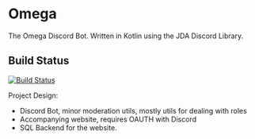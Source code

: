 # Omega
The Omega Discord Bot. Written in Kotlin using the JDA Discord Library.

## Build Status
[![Build Status](https://jenkins.engineermantra.dedyn.io/buildStatus/icon?job=Platinum)](null-referer)

Project Design:
- Discord Bot, minor moderation utils, mostly utils for dealing with roles
- Accompanying website, requires OAUTH with Discord
- SQL Backend for the website.

